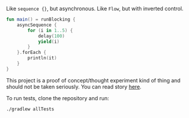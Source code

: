 Like `sequence {}`, but asynchronous. Like `Flow`, but with inverted control.

```kt
fun main() = runBlocking {
    asyncSequence {
        for (i in 1..5) {
            delay(100)
            yield(i)
        }
    }.forEach {
        println(it)
    }
}
```

This project is a proof of concept/thought experiment kind of thing and should not be taken seriously. You can read story [here](https://github.com/oakkitten/AsyncIterable/blob/main/STORY.md).

To run tests, clone the repository and run:

```sh
./gradlew allTests
```
